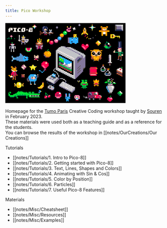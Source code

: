 ```yaml
---
title: Pico Workshop
---
```


<img src="/notes/images/pico8_postcard.png" alt="pico8" width="380"/>

Homepage for the [Tumo Paris](https://paris.tumo.fr) Creative Coding workshop taught by [Souren](https://www.sourencho.com/) in February 2023.
<br>
These materials were used both as a teaching guide and as a reference for the students.
<br>
You can browse the results of the workshop in [[notes/OurCreations/Our Creations]]

Tutorials
- [[notes/Tutorials/1. Intro to Pico-8]]
- [[notes/Tutorials/2. Getting started with Pico-8]]
- [[notes/Tutorials/3. Text, Lines, Shapes and Colors]]
- [[notes/Tutorials/4. Animating with Sin & Cos]]
- [[notes/Tutorials/5. Color by Position]]
- [[notes/Tutorials/6. Particles]]
- [[notes/Tutorials/7. Useful Pico-8 Features]]

Materials
- [[notes/Misc/Cheatsheet]]
- [[notes/Misc/Resources]]
- [[notes/Misc/Examples]]